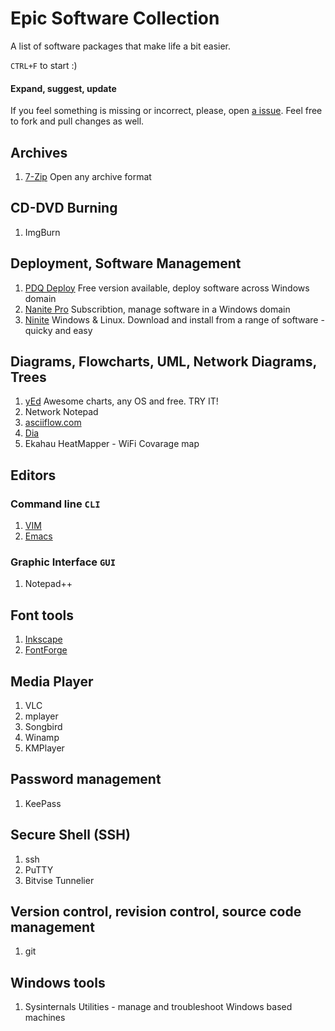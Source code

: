 # Epic Software Collection

A list of software packages that make life a bit easier.

`CTRL+F` to start :)

#### Expand, suggest, update

If you feel something is missing or incorrect, please, open [a issue](https://github.com/rossengeorgiev/ESC/issues).
Feel free to fork and pull changes as well.

## Archives

1. [7-Zip](http://www.7-zip.org) Open any archive format

## CD-DVD Burning

1. ImgBurn

## Deployment, Software Management

1. [PDQ Deploy](http://www.adminarsenal.com/pdq-deploy/main/) Free version available, deploy software across Windows domain
2. [Nanite Pro](http://ninite.com/pro) Subscribtion, manage software in a Windows domain
3. [Ninite](http://ninite.com/) Windows & Linux. Download and install from a range of software - quicky and easy


## Diagrams, Flowcharts, UML, Network Diagrams, Trees

1. [yEd](http://www.yworks.com/en/downloads.html#yEd) Awesome charts, any OS and free. TRY IT!
2. Network Notepad
3. [asciiflow.com](http://www.asciiflow.com) 
4. [Dia](https://live.gnome.org/Dia)
5. Ekahau HeatMapper - WiFi Covarage map

## Editors

### Command line `CLI`

1. [VIM](http://www.vim.org)
2. [Emacs](http://www.gnu.org/software/emacs/)

### Graphic Interface `GUI`

1. Notepad++

## Font tools

1. [Inkscape](http://inkscape.org/)
2. [FontForge](http://fontforge.org/)


## Media Player

1. VLC
2. mplayer
3. Songbird
4. Winamp
5. KMPlayer

## Password management

1. KeePass

## Secure Shell (SSH)

1. ssh
2. PuTTY
3. Bitvise Tunnelier

## Version control, revision control,  source code management

1. git


## Windows tools

1. Sysinternals Utilities - manage and troubleshoot Windows based machines





